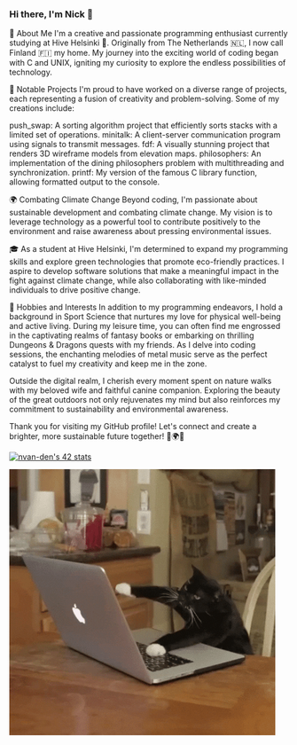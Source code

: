 ### Hi there, I'm Nick 👋
🚀 About Me
I'm a creative and passionate programming enthusiast currently studying at Hive Helsinki 🐝. Originally from The Netherlands 🇳🇱, I now call Finland 🇫🇮 my home. My journey into the exciting world of coding began with C and UNIX, igniting my curiosity to explore the endless possibilities of technology.

🌟 Notable Projects
I'm proud to have worked on a diverse range of projects, each representing a fusion of creativity and problem-solving. Some of my creations include:

push_swap: A sorting algorithm project that efficiently sorts stacks with a limited set of operations.
minitalk: A client-server communication program using signals to transmit messages.
fdf: A visually stunning project that renders 3D wireframe models from elevation maps.
philosophers: An implementation of the dining philosophers problem with multithreading and synchronization.
printf: My version of the famous C library function, allowing formatted output to the console.

🌍 Combating Climate Change
Beyond coding, I'm passionate about sustainable development and combating climate change. My vision is to leverage technology as a powerful tool to contribute positively to the environment and raise awareness about pressing environmental issues.

🎓 As a student at Hive Helsinki, I'm determined to expand my programming skills and explore green technologies that promote eco-friendly practices. I aspire to develop software solutions that make a meaningful impact in the fight against climate change, while also collaborating with like-minded individuals to drive positive change.

🌱 Hobbies and Interests
In addition to my programming endeavors, I hold a background in Sport Science that nurtures my love for physical well-being and active living. During my leisure time, you can often find me engrossed in the captivating realms of fantasy books or embarking on thrilling Dungeons & Dragons quests with my friends. As I delve into coding sessions, the enchanting melodies of metal music serve as the perfect catalyst to fuel my creativity and keep me in the zone.

Outside the digital realm, I cherish every moment spent on nature walks with my beloved wife and faithful canine companion. Exploring the beauty of the great outdoors not only rejuvenates my mind but also reinforces my commitment to sustainability and environmental awareness.

Thank you for visiting my GitHub profile! Let's connect and create a brighter, more sustainable future together! 🌟🌍🐝
<!--

-->
[![nvan-den's 42 stats](https://badge42.vercel.app/api/v2/cljy4xxx3005908ldv6yvd2la/stats?cursusId=21&coalitionId=272)](https://github.com/JaeSeoKim/badge42)

![Cool Effect](giphy.gif)
